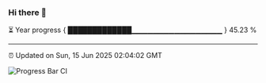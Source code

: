 ### Hi there 👋

⏳ Year progress { █████████████▁▁▁▁▁▁▁▁▁▁▁▁▁▁▁▁▁ } 45.23 %

---

⏰ Updated on Sun, 15 Jun 2025 02:04:02 GMT

![Progress Bar CI](https://github.com/liununu/liununu/workflows/Progress%20Bar%20CI/badge.svg)
